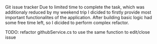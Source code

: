Git issue tracker
Due to limited time to complete the task, which was additionaly reduced by my weekend trip I dicided to firstly
provide most important functionalites of the application. After building basic logic had some free time left, so I dicided
to perform complex refactor.

TODO: 
refactor githubService.cs to use the same function to edit/close issue
